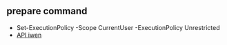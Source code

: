 ## prepare command
- Set-ExecutionPolicy -Scope CurrentUser -ExecutionPolicy Unrestricted
- [API iwen](http://iwenwiki.com/wapicovid19/)